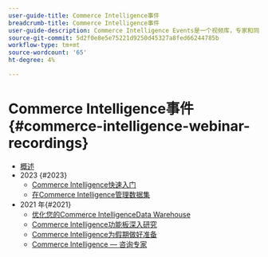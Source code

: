 ```yaml
---
user-guide-title: Commerce Intelligence事件
breadcrumb-title: Commerce Intelligence事件
user-guide-description: Commerce Intelligence Events是一个视频库，专家和同行可以在其中分享他们关于Adobe Commerce Intelligence的想法和想法。
source-git-commit: 5d2f0e8e5e75221d9250d45327a8fed66244785b
workflow-type: tm+mt
source-wordcount: '65'
ht-degree: 4%

---
```



# Commerce Intelligence事件  {#commerce-intelligence-webinar-recordings}

+ [概述](overview.md)
+ 2023 {#2023}
   + [Commerce Intelligence快速入门](2023/getting-started.md)
   + [在Commerce Intelligence管理数据集](2023/manage-data-sets.md)
+ 2021 年{#2021}
   + [优化您的Commerce IntelligenceData Warehouse](2021-22/optimize-data-warehouse.md)
   + [Commerce Intelligence功能板深入研究](2021-22/dashboards-deep-dive.md)
   + [Commerce Intelligence为假期做好准备](2021-22/holiday-readiness.md)
   + [Commerce Intelligence — 咨询专家](2021-22/ask-expert.md)

<!--+ Commerce Events {#commerce-events}
  + [Overview](commerce-events/overview.md)
  + 2022 {#2022}
    + [Top Tips and Tricks for Adobe Campaign Standard](customer-journeys/2022/tips-and-tricks.md)
    + [Develop and customize data models in Adobe [!DNL Campaign Classic]](customer-journeys/2022/data-models.md)

+ Data and insights {#commerce-release-updates}
  + [Overview](commerce-release-updates/overview.md)
  + 2022 {#2022}
    + [Innovations and trends](data-and-insights/2022/innovations.md)
    + [Sensei and Analysis Workspace](data-and-insights/2022/sensei.md)
    + [Personalize and automate with Adobe Target](data-and-insights/2022/personalize.md)
    + [Analytics and Target applications for Mobile and Apps](data-and-insights/2022/mobile-and-apps.md)
    + [Cross Device Analytics and Customer Journey Analytics](data-and-insights/2022/cross-device-analytics.md) -->